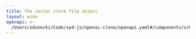 ```yaml
---
title: The vector store file object
layout: wide
openapi: >-
  /Users/zdunecki/Code/xyd-js/openai-clone/openapi.yaml#/components/schemas/VectorStoreFileObject
---
```


